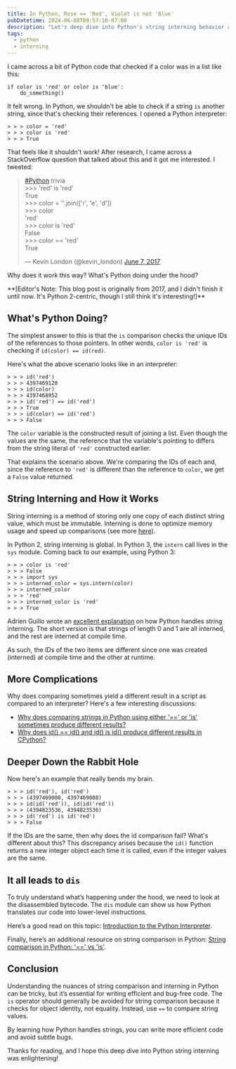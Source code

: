 ```yaml
---
title: In Python, Rose == 'Red', Violet is not 'Blue'
pubDatetime: 2024-06-08T09:57:10-07:00
description: "Let's deep dive into Python's string interning behavior and why 'is' comparisons with strings can yield surprising results"
tags:
  - python
  - interning
---
```


I came across a bit of Python code that checked if a color was in a list like this:

```
if color is 'red' or color is 'blue':
    do_something()
```

It felt wrong. In Python, we shouldn't be able to check if a string `is` another
string, since that's checking their references. I opened a Python interpreter:

```
> > > color = 'red'
> > > color is 'red'
> > > True
```

That feels like it shouldn't work! After research, I came across
a StackOverflow question that talked about this and it got me
interested. I tweeted:

<blockquote class="twitter-tweet" data-lang="en"><p lang="en" dir="ltr"><a
href="https://twitter.com/hashtag/Python?src=hash">#Python</a>
trivia<br>&gt;&gt;&gt; &#39;red&#39; is &#39;red&#39;<br>True<br>&gt;&gt;&gt;
color = &#39;&#39;.join([&#39;r&#39;, &#39;e&#39;, &#39;d&#39;])<br>&gt;&gt;&gt;
color<br>&#39;red&#39;<br>&gt;&gt;&gt; color is
&#39;red&#39;<br>False<br>&gt;&gt;&gt; color == &#39;red&#39;<br>True</p>&mdash;
Kevin London (@kevin_london) <a
href="https://twitter.com/kevin_london/status/872519943530598400">June 7,
2017</a></blockquote> <script async src="//platform.twitter.com/widgets.js"
charset="utf-8"></script>

Why does it work this way? What's Python doing under the hood?

\*\*[Editor's Note: This blog post is originally from 2017, and I didn't finish it until now.
It's Python 2-centric, though I still think it's interesting!]\*\*

## What's Python Doing?

The simplest answer to this is that the `is` comparison checks the unique IDs of
the references to those pointers. In other words, `color is 'red'` is checking
if `id(color) == id(red)`.

Here's what the above scenario looks like in an interpreter:

```
> > > id('red')
> > > 4397469120
> > > id(color)
> > > 4397468952
> > > id('red') == id('red')
> > > True
> > > id(color) == id('red')
> > > False
```

The `color` variable is the constructed
result of joining a list. Even though the values are the same, the reference
that the variable's pointing to differs from the string literal of `'red'`
constructed earlier.

That explains the scenario above. We're comparing the IDs of each and, since the
reference to `'red'` is different than the reference to `color`, we get a `False`
value returned.

## String Interning and How it Works

String interning is a method of storing only one copy of each distinct string
value, which must be immutable. Interning is done to optimize memory usage and
speed up comparisons
(see more [here](https://stackoverflow.com/questions/15541404/python-string-interning)).

In Python 2, string interning is global. In Python 3, the `intern` call lives
in the `sys` module. Coming back to our example, using Python 3:


```
> > > color is 'red'
> > > False
> > > import sys
> > > interned_color = sys.intern(color)
> > > interned_color
> > > 'red'
> > > interned_color is 'red'
> > > True
```

Adrien Guillo wrote an [excellent
explanation](http://guilload.com/python-string-interning/) on how Python handles
string interning. The short version is that strings of length 0 and 1 are all
interned, and the rest are interned at compile time.

As such, the IDs of the two items are different since one was created (interned) at
compile time and the other at runtime.

## More Complications

Why does comparing sometimes yield a different result in a script as compared to an interpreter?
Here's a few interesting discussions:

- [Why does comparing strings in Python using either '==' or 'is' sometimes produce different results?](https://stackoverflow.com/questions/1504717/why-does-comparing-strings-in-python-using-either-or-is-sometimes-produce)
- [Why does id() == id() and id() is id() produce different results in CPython?](https://stackoverflow.com/questions/3877230/why-does-id-id-and-id-id-in-cpython)

## Deeper Down the Rabbit Hole

Now here's an example that really bends my brain.


```
> > > id('red'), id('red')
> > > (4397469008, 4397469008)
> > > id(id('red')), id(id('red'))
> > > (4394823536, 4394823536)
> > > id('red') is id('red')
> > > False
```

If the IDs are the same, then why does the id comparison fail? What's different
about this? This discrepancy arises because the `id()` function returns a new
integer object each time it is called, even if the integer values are the same.

## It all leads to `dis`

To truly understand what’s happening under the hood, we need to look at the
disassembled bytecode. The `dis` module can show us how Python translates our code
into lower-level instructions.

Here’s a good read on this topic: [Introduction to the Python Interpreter](http://akaptur.com/blog/2013/11/17/introduction-to-the-python-interpreter-3/).

Finally, here’s an additional resource on string comparison in Python: [String comparison in Python: '==' vs 'is'](https://stackoverflow.com/questions/2988017/string-comparison-in-python-is-vs).

## Conclusion

Understanding the nuances of string comparison and interning in Python can be
tricky, but it’s essential for writing efficient and bug-free code.
The `is` operator should generally be avoided for string comparison because it checks for
object identity, not equality. Instead, use `==` to compare string values.

By learning how Python handles strings, you can write more efficient code and avoid subtle bugs.

Thanks for reading, and I hope this deep dive into Python string interning was enlightening!
